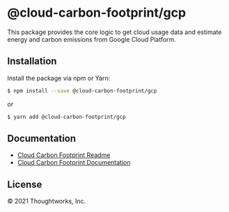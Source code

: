 # @cloud-carbon-footprint/gcp

This package provides the core logic to get cloud usage data and estimate energy and carbon emissions from Google Cloud Platform.

## Installation

Install the package via npm or Yarn:

```sh
$ npm install --save @cloud-carbon-footprint/gcp
```

or

```sh
$ yarn add @cloud-carbon-footprint/gcp
```

## Documentation

- [Cloud Carbon Footprint Readme](https://github.com/cloud-carbon-footprint/cloud-carbon-footprint/blob/trunk/README.md)
- [Cloud Carbon Footprint Documentation](https://github.com/cloud-carbon-footprint/cloud-carbon-footprint/tree/trunk/microsite/docs/README.md)

## License

© 2021 Thoughtworks, Inc.
